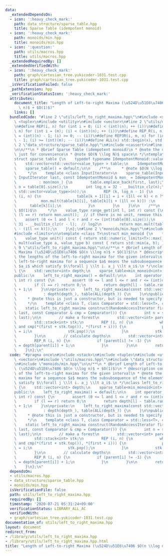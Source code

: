 ```yaml
---
data:
  _extendedDependsOn:
  - icon: ':heavy_check_mark:'
    path: data_structure/sparse_table.hpp
    title: Sparse Table (idempotent monoid)
  - icon: ':heavy_check_mark:'
    path: monoids/min.hpp
    title: monoids/min.hpp
  - icon: ':question:'
    path: utils/macros.hpp
    title: utils/macros.hpp
  _extendedRequiredBy: []
  _extendedVerifiedWith:
  - icon: ':heavy_check_mark:'
    path: graph/cartesian_tree.yukicoder-1031.test.cpp
    title: graph/cartesian_tree.yukicoder-1031.test.cpp
  _isVerificationFailed: false
  _pathExtension: hpp
  _verificationStatusIcon: ':heavy_check_mark:'
  attributes:
    document_title: "Length of Left-to-right Maxima (\u524D\u51E6\u7406 $O(n \\log\
      \ n)$ + $O(1)$)"
    links: []
  bundledCode: "#line 2 \"utils/left_to_right_maxima.hpp\"\n#include <stack>\n#include\
    \ <tuple>\n#include <utility>\n#include <vector>\n#line 2 \"utils/macros.hpp\"\
    \n#define REP(i, n) for (int i = 0; (i) < (int)(n); ++ (i))\n#define REP3(i, m,\
    \ n) for (int i = (m); (i) < (int)(n); ++ (i))\n#define REP_R(i, n) for (int i\
    \ = (int)(n) - 1; (i) >= 0; -- (i))\n#define REP3R(i, m, n) for (int i = (int)(n)\
    \ - 1; (i) >= (int)(m); -- (i))\n#define ALL(x) std::begin(x), std::end(x)\n#line\
    \ 2 \"data_structure/sparse_table.hpp\"\n#include <cassert>\n#line 5 \"data_structure/sparse_table.hpp\"\
    \n\n/**\n * @brief Sparse Table (idempotent monoid)\n * @note the unit is required\
    \ just for convenience\n * @note $O(N \\log N)$ space\n */\ntemplate <class IdempotentMonoid>\n\
    struct sparse_table {\n    typedef typename IdempotentMonoid::value_type value_type;\n\
    \    std::vector<std::vector<value_type> > table;\n    IdempotentMonoid mon;\n\
    \    sparse_table() = default;\n\n    /**\n     * @note $O(N \\log N)$ time\n\
    \     */\n    template <class InputIterator>\n    sparse_table(InputIterator first,\
    \ InputIterator last, const IdempotentMonoid & mon_ = IdempotentMonoid())\n  \
    \          : mon(mon_) {\n        table.emplace_back(first, last);\n        int\
    \ n = table[0].size();\n        int log_n = 32 - __builtin_clz(n);\n        table.resize(log_n,\
    \ std::vector<value_type>(n));\n        REP (k, log_n - 1) {\n            REP\
    \ (i, n) {\n                table[k + 1][i] = i + (1ll << k) < n ?\n         \
    \           mon.mult(table[k][i], table[k][i + (1ll << k)]) :\n              \
    \      table[k][i];\n            }\n        }\n    }\n\n    /**\n     * @note\
    \ $O(1)$\n     */\n    value_type range_get(int l, int r) const {\n        if\
    \ (l == r) return mon.unit();  // if there is no unit, remove this line\n    \
    \    assert (0 <= l and l < r and r <= (int)table[0].size());\n        int k =\
    \ 31 - __builtin_clz(r - l);  // log2\n        return mon.mult(table[k][l], table[k][r\
    \ - (1ll << k)]);\n    }\n};\n#line 2 \"monoids/min.hpp\"\n#include <algorithm>\n\
    #include <limits>\n\ntemplate <class T>\nstruct min_monoid {\n    typedef T value_type;\n\
    \    value_type unit() const { return std::numeric_limits<T>::max(); }\n    value_type\
    \ mult(value_type a, value_type b) const { return std::min(a, b); }\n};\n#line\
    \ 9 \"utils/left_to_right_maxima.hpp\"\n\n/**\n * @brief Length of Left-to-right\
    \ Maxima (\u524D\u51E6\u7406 $O(n \\log n)$ + $O(1)$)\n * @description computes\
    \ the lengths of the left-to-right maxima for the given interval\n * @note the\
    \ left-to-right maxima for a sequence $a$ means the subsubsequence of the elements\
    \ $a_i$ which satisfy $\\forall j \\lt i. a_j \\lt a_i$.\n */\nclass left_to_right_maxima\
    \ {\n    std::vector<int> depth;\n    sparse_table<min_monoid<int> > table;\n\n\
    public:\n    left_to_right_maxima() = default;\n\n    int operator () (int l,\
    \ int r) const {\n        assert (0 <= l and l <= r and r <= (int)depth.size());\n\
    \        if (l == r) return 0;\n        return depth[l] - table.range_get(l, r)\
    \ + 1;\n    }\n\nprivate:\n    left_to_right_maxima(const std::vector<int> & depth_)\n\
    \            : depth(depth_), table(ALL(depth_)) {\n    }\n\npublic:\n    /**\n\
    \     * @note this is just a constructor, but is needed to specify template arguments.\n\
    \     */\n    template <class T, class Comparator = std::less<T>, class RandomAccessIterator>\n\
    \    static left_to_right_maxima construct(RandomAccessIterator first, RandomAccessIterator\
    \ last, const Comparator & cmp = Comparator()) {\n        int n = std::distance(first,\
    \ last);\n\n        // make a forest\n        std::vector<int> parent(n, -1);\n\
    \        std::stack<int> stk;\n        REP (i, n) {\n            while (not stk.empty()\
    \ and cmp(*(first + stk.top()), *(first + i))) {\n                parent[stk.top()]\
    \ = i;\n                stk.pop();\n            }\n            stk.push(i);\n\
    \        }\n\n        // calculate depths\n        std::vector<int> depth(n);\n\
    \        REP_R (i, n) {\n            if (parent[i] != -1) {\n                depth[i]\
    \ = depth[parent[i]] + 1;\n            }\n        }\n\n        return left_to_right_maxima(depth);\n\
    \    }\n};\n"
  code: "#pragma once\n#include <stack>\n#include <tuple>\n#include <utility>\n#include\
    \ <vector>\n#include \"utils/macros.hpp\"\n#include \"data_structure/sparse_table.hpp\"\
    \n#include \"monoids/min.hpp\"\n\n/**\n * @brief Length of Left-to-right Maxima\
    \ (\u524D\u51E6\u7406 $O(n \\log n)$ + $O(1)$)\n * @description computes the lengths\
    \ of the left-to-right maxima for the given interval\n * @note the left-to-right\
    \ maxima for a sequence $a$ means the subsubsequence of the elements $a_i$ which\
    \ satisfy $\\forall j \\lt i. a_j \\lt a_i$.\n */\nclass left_to_right_maxima\
    \ {\n    std::vector<int> depth;\n    sparse_table<min_monoid<int> > table;\n\n\
    public:\n    left_to_right_maxima() = default;\n\n    int operator () (int l,\
    \ int r) const {\n        assert (0 <= l and l <= r and r <= (int)depth.size());\n\
    \        if (l == r) return 0;\n        return depth[l] - table.range_get(l, r)\
    \ + 1;\n    }\n\nprivate:\n    left_to_right_maxima(const std::vector<int> & depth_)\n\
    \            : depth(depth_), table(ALL(depth_)) {\n    }\n\npublic:\n    /**\n\
    \     * @note this is just a constructor, but is needed to specify template arguments.\n\
    \     */\n    template <class T, class Comparator = std::less<T>, class RandomAccessIterator>\n\
    \    static left_to_right_maxima construct(RandomAccessIterator first, RandomAccessIterator\
    \ last, const Comparator & cmp = Comparator()) {\n        int n = std::distance(first,\
    \ last);\n\n        // make a forest\n        std::vector<int> parent(n, -1);\n\
    \        std::stack<int> stk;\n        REP (i, n) {\n            while (not stk.empty()\
    \ and cmp(*(first + stk.top()), *(first + i))) {\n                parent[stk.top()]\
    \ = i;\n                stk.pop();\n            }\n            stk.push(i);\n\
    \        }\n\n        // calculate depths\n        std::vector<int> depth(n);\n\
    \        REP_R (i, n) {\n            if (parent[i] != -1) {\n                depth[i]\
    \ = depth[parent[i]] + 1;\n            }\n        }\n\n        return left_to_right_maxima(depth);\n\
    \    }\n};\n"
  dependsOn:
  - utils/macros.hpp
  - data_structure/sparse_table.hpp
  - monoids/min.hpp
  isVerificationFile: false
  path: utils/left_to_right_maxima.hpp
  requiredBy: []
  timestamp: '2020-07-21 05:31:24+09:00'
  verificationStatus: LIBRARY_ALL_AC
  verifiedWith:
  - graph/cartesian_tree.yukicoder-1031.test.cpp
documentation_of: utils/left_to_right_maxima.hpp
layout: document
redirect_from:
- /library/utils/left_to_right_maxima.hpp
- /library/utils/left_to_right_maxima.hpp.html
title: "Length of Left-to-right Maxima (\u524D\u51E6\u7406 $O(n \\log n)$ + $O(1)$)"
---
```

